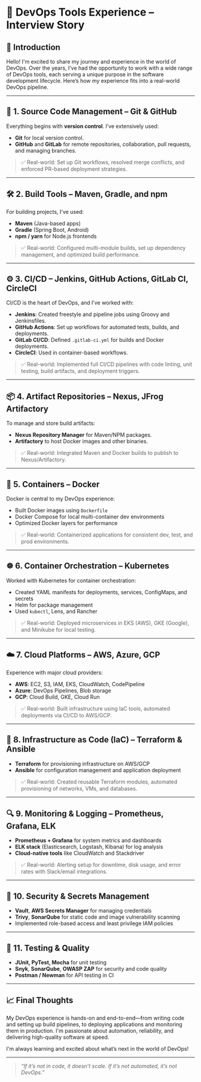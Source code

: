 # 🚀 DevOps Tools Experience – Interview Story

## 👋 Introduction

Hello! I'm excited to share my journey and experience in the world of DevOps. Over the years, I’ve had the opportunity to work with a wide range of DevOps tools, each serving a unique purpose in the software development lifecycle. Here’s how my experience fits into a real-world DevOps pipeline.

---

## 🧱 1. Source Code Management – Git & GitHub

Everything begins with **version control**. I’ve extensively used:
- **Git** for local version control.
- **GitHub** and **GitLab** for remote repositories, collaboration, pull requests, and managing branches.

> ✅ Real-world: Set up Git workflows, resolved merge conflicts, and enforced PR-based deployment strategies.

---

## 🛠️ 2. Build Tools – Maven, Gradle, and npm

For building projects, I've used:
- **Maven** (Java-based apps)
- **Gradle** (Spring Boot, Android)
- **npm / yarn** for Node.js frontends

> ✅ Real-world: Configured multi-module builds, set up dependency management, and optimized build performance.

---

## ⚙️ 3. CI/CD – Jenkins, GitHub Actions, GitLab CI, CircleCI

CI/CD is the heart of DevOps, and I’ve worked with:
- **Jenkins**: Created freestyle and pipeline jobs using Groovy and Jenkinsfiles.
- **GitHub Actions**: Set up workflows for automated tests, builds, and deployments.
- **GitLab CI/CD**: Defined `.gitlab-ci.yml` for builds and Docker deployments.
- **CircleCI**: Used in container-based workflows.

> ✅ Real-world: Implemented full CI/CD pipelines with code linting, unit testing, build artifacts, and deployment triggers.

---

## 📦 4. Artifact Repositories – Nexus, JFrog Artifactory

To manage and store build artifacts:
- **Nexus Repository Manager** for Maven/NPM packages.
- **Artifactory** to host Docker images and other binaries.

> ✅ Real-world: Integrated Maven and Docker builds to publish to Nexus/Artifactory.

---

## 🐳 5. Containers – Docker

Docker is central to my DevOps experience:
- Built Docker images using `Dockerfile`
- Docker Compose for local multi-container dev environments
- Optimized Docker layers for performance

> ✅ Real-world: Containerized applications for consistent dev, test, and prod environments.

---

## ☸️ 6. Container Orchestration – Kubernetes

Worked with Kubernetes for container orchestration:
- Created YAML manifests for deployments, services, ConfigMaps, and secrets
- Helm for package management
- Used `kubectl`, Lens, and Rancher

> ✅ Real-world: Deployed microservices in EKS (AWS), GKE (Google), and Minikube for local testing.

---

## ☁️ 7. Cloud Platforms – AWS, Azure, GCP

Experience with major cloud providers:
- **AWS**: EC2, S3, IAM, EKS, CloudWatch, CodePipeline
- **Azure**: DevOps Pipelines, Blob storage
- **GCP**: Cloud Build, GKE, Cloud Run

> ✅ Real-world: Built infrastructure using IaC tools, automated deployments via CI/CD to AWS/GCP.

---

## 📜 8. Infrastructure as Code (IaC) – Terraform & Ansible

- **Terraform** for provisioning infrastructure on AWS/GCP
- **Ansible** for configuration management and application deployment

> ✅ Real-world: Created reusable Terraform modules, automated provisioning of networks, VMs, and databases.

---

## 🔍 9. Monitoring & Logging – Prometheus, Grafana, ELK

- **Prometheus + Grafana** for system metrics and dashboards
- **ELK stack** (Elasticsearch, Logstash, Kibana) for log analysis
- **Cloud-native tools** like CloudWatch and Stackdriver

> ✅ Real-world: Alerting setup for downtime, disk usage, and error rates with Slack/email integrations.

---

## 🔐 10. Security & Secrets Management

- **Vault**, **AWS Secrets Manager** for managing credentials
- **Trivy**, **SonarQube** for static code and image vulnerability scanning
- Implemented role-based access and least privilege IAM policies

---

## 🧪 11. Testing & Quality

- **JUnit, PyTest, Mocha** for unit testing
- **Snyk**, **SonarQube**, **OWASP ZAP** for security and code quality
- **Postman / Newman** for API testing in CI

---

## 📈 Final Thoughts

My DevOps experience is hands-on and end-to-end—from writing code and setting up build pipelines, to deploying applications and monitoring them in production. I'm passionate about automation, reliability, and delivering high-quality software at speed.

I'm always learning and excited about what’s next in the world of DevOps!

---

> _“If it’s not in code, it doesn’t scale. If it’s not automated, it’s not DevOps.”_

